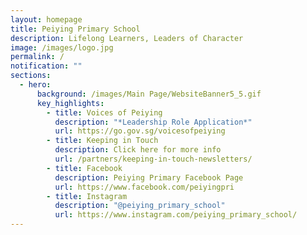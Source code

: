 ```yaml
---
layout: homepage
title: Peiying Primary School
description: Lifelong Learners, Leaders of Character
image: /images/logo.jpg
permalink: /
notification: ""
sections:
  - hero:
      background: /images/Main Page/WebsiteBanner5_5.gif
      key_highlights:
        - title: Voices of Peiying
          description: "*Leadership Role Application*"
          url: https://go.gov.sg/voicesofpeiying
        - title: Keeping in Touch
          description: Click here for more info
          url: /partners/keeping-in-touch-newsletters/
        - title: Facebook
          description: Peiying Primary Facebook Page
          url: https://www.facebook.com/peiyingpri
        - title: Instagram
          description: "@peiying_primary_school"
          url: https://www.instagram.com/peiying_primary_school/
---
```

